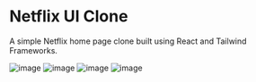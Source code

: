 # Netflix UI Clone
 A simple Netflix home page clone built using React and Tailwind Frameworks.

![image](https://github.com/user-attachments/assets/c02f48b1-f4ca-4303-91c6-65a9968a9217)
![image](https://github.com/user-attachments/assets/ca23387c-1ddf-4c45-a94e-f0d55f33bd0f)
![image](https://github.com/user-attachments/assets/92ea7418-94b3-4a3a-89cb-e61f57b592a0)
![image](https://github.com/user-attachments/assets/6f7e0514-f459-4cc8-8dde-d4bcb76bd64f)

